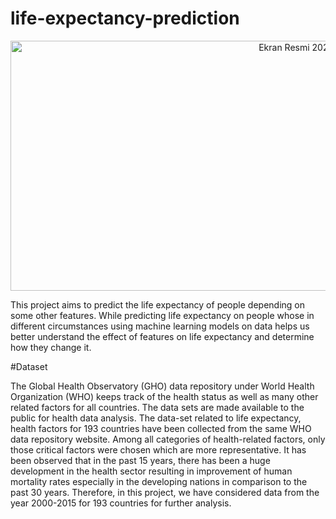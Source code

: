 # life-expectancy-prediction
<p align="center"> 
   <img width="1000" height="400" alt="Ekran Resmi 2021-06-28 01 15 28" src="https://user-images.githubusercontent.com/52889449/143092733-90e1665f-5de4-4eae-9fe6-6b7f4c462e2c.jpg">
</p>

This project aims to predict the life expectancy of people depending on some other features. While predicting life expectancy on people whose in different circumstances using machine learning models on data helps us better understand the effect of features on life expectancy and determine how they change it.

#Dataset

The Global Health Observatory (GHO) data repository under World Health Organization (WHO) keeps track of the health status as well as many other related factors for all countries. The data sets are made available to the public for health data analysis. The data-set related to life expectancy, health factors for 193 countries have been collected from the same WHO data repository website. Among all categories of health-related factors, only those critical factors were chosen which are more representative. It has been observed that in the past 15 years, there has been a huge development in the health sector resulting in improvement of human mortality rates especially in the developing nations in comparison to the past 30 years. Therefore, in this project, we have considered data from the year 2000-2015 for 193 countries for further analysis.
